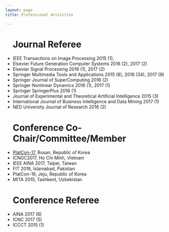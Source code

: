 ```yaml
---
layout: page
title: Professional Activities

---
```




<ul><h1>Journal Referee</h1>
    <li>IEEE Transactions on Image Processing 2015 (1), </li>
    <li>Elsevier Future Generation Computer Systems 2016 (2), 2017 (2)</li>
    <li>Elsevier Signal Processing 2016 (1), 2017 (2)</li>
    <li>Springer Multimedia Tools and Applications 2015 (8), 2016 (34), 2017 (9)</li>
    <li>Springer Journal of SuperComputing 2016 (2)</li>
    <li>Springer Nonlinear Dynamics 2016 (1), 2017 (1)</li>
    <li>Springer SpringerPlus 2016 (1)</li>
    <li>Journal of Experimental and Theoretical Artificial Intelligence 2015 (3)</li>
    <li>International Journal of Business Intelligence and Data Mining 2017 (1)</li>
    <li>NED University Journal of Research 2016 (2)</li>

</ul>

<ul><h1>Conference Co-Chair/Committee/Member</h1>
    <li><a href="http://www.platcon.org/" target="_blank">PlatCon-17</a>, Busan, Republic of Korea</li>
    <li>ICNGC2017, Ho Chi Minh, Vietnam</li>
    <li>IEEE AINA 2017, Taipei, Taiwan</li>
    <li>FIT 2016, Islamabad, Pakistan</li>
    <li>PlatCon-16, Jeju, Republic of Korea</li>
    <li>MITA 2015, Tashkent, Uzbekistan</li>
</ul>

<ul><h1>Conference Referee</h1>
    <li>AINA 2017 (6)</li>
    <li>ICNC 2017 (5)</li>
    <li>ICCCT 2015 (1)</li>

</ul>

